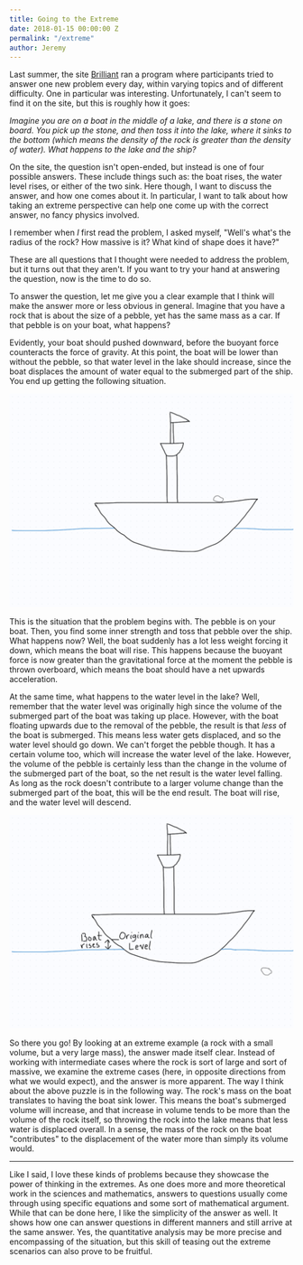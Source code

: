 ```yaml
---
title: Going to the Extreme
date: 2018-01-15 00:00:00 Z
permalink: "/extreme"
author: Jeremy
---
```


Last summer, the site [Brilliant](https://brilliant.org/) ran a program where participants tried to answer one new problem every day, within varying topics and of different difficulty. One in particular was interesting. Unfortunately, I can't seem to find it on the site, but this is roughly how it goes:

*Imagine you are on a boat in the middle of a lake, and there is a stone on board. You pick up the stone, and then toss it into the lake, where it sinks to the bottom (which means the density of the rock is greater than the density of water). What happens to the lake and the ship?*

On the site, the question isn't open-ended, but instead is one of four possible answers. These include things such as: the boat rises, the water level rises, or either of the two sink. Here though, I want to discuss the answer, and how one comes about it. In particular, I want to talk about how taking an extreme perspective can help one come up with the correct answer, no fancy physics involved.

I remember when *I* first read the problem, I asked myself, "Well's what's the radius of the rock? How massive is it? What kind of shape does it have?"

These are all questions that I thought were needed to address the problem, but it turns out that they aren't. If you want to try your hand at answering the question, now is the time to do so.

To answer the question, let me give you a clear example that I think will make the answer more or less obvious in general. Imagine that you have a rock that is about the size of a pebble, yet has the same mass as a car. If that pebble is on your boat, what happens?

Evidently, your boat should pushed downward, before the buoyant force counteracts the force of gravity. At this point, the boat will be lower than without the pebble, so that water level in the lake should increase, since the boat displaces the amount of water equal to the submerged part of the ship. You end up getting the following situation.

![](/images/boatWithRock.png)

This is the situation that the problem begins with. The pebble is on your boat. Then, you find some inner strength and toss that pebble over the ship. What happens now? Well, the boat suddenly has a lot less weight forcing it down, which means the boat will rise. This happens because the buoyant force is now greater than the gravitational force at the moment the pebble is thrown overboard, which means the boat should have a net upwards acceleration.

At the same time, what happens to the water level in the lake? Well, remember that the water level was originally high since the volume of the submerged part of the boat was taking up place. However, with the boat floating upwards due to the removal of the pebble, the result is that *less* of the boat is submerged. This means less water gets displaced, and so the water level should go down. We can't forget the pebble though. It has a certain volume too, which will increase the water level of the lake. However, the volume of the pebble is certainly less than the change in the volume of the submerged part of the boat, so the net result is the water level falling. As long as the rock doesn't contribute to a larger volume change than the submerged part of the boat, this will be the end result. The boat will rise, and the water level will descend.

![](/images/boatRockOff.png)

So there you go! By looking at an extreme example (a rock with a small volume, but a very large mass), the answer made itself clear. Instead of working with intermediate cases where the rock is sort of large and sort of massive, we examine the extreme cases (here, in opposite directions from what we would expect), and the answer is more apparent. The way I think about the above puzzle is in the following way. The rock's mass on the boat translates to having the boat sink lower. This means the boat's submerged volume will increase, and that increase in volume tends to be more than the volume of the rock itself, so throwing the rock into the lake means that less water is displaced overall. In a sense, the mass of the rock on the boat "contributes" to the displacement of the water more than simply its volume would.

---

Like I said, I love these kinds of problems because they showcase the power of thinking in the extremes. As one does more and more theoretical work in the sciences and mathematics, answers to questions usually come through using specific equations and some sort of mathematical argument. While that can be done here, I like the simplicity of the answer as well. It shows how one can answer questions in different manners and still arrive at the same answer. Yes, the quantitative analysis may be more precise and encompassing of the situation, but this skill of teasing out the extreme scenarios can also prove to be fruitful.